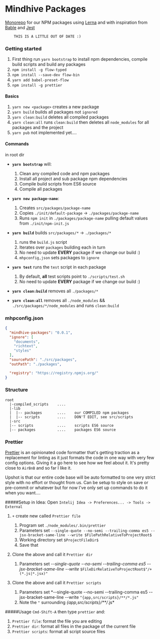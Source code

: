 # Mindhive Packages
[Monorepo](https://github.com/babel/babel/blob/master/doc/design/monorepo.md) 
for our NPM packages using [Lerna](https://github.com/lerna/lerna) and with inspiration 
from [Bable](https://github.com/babel/babel/tree/master/packages) and 
[Jest](https://github.com/facebook/jest/tree/master/packages)

```text
    THIS IS A LITTLE OUT OF DATE :)
```

### Getting started
1. First thing run `yarn bootstrap` to install npm dependencies, compile build scripts and build any packages
1. `npm install -g flow-typed`
1. `npm install --save-dev flow-bin`
1. `yarn add babel-preset-flow`
1. `npm install -g prettier`

#### Basics
1.  `yarn new <package>` creates a new package
1.  `yarn build` builds all packages not `ignored`
1.  `yarn clean:build` deletes all compiled packages
1.  `yarn clean:all` runs `clean:build` then deletes all `node_modules` for all packages and the project
1.  `yarn pub` not implemented yet....
 
#### Commands

in root dir 

* **`yarn bootstrap`** will:

    1. Clean any compiled code and npm packages
    1. Install all project and sub package npm dependencies
    1. Compile build scripts from ES6 source
    1. Compile all packages

* **`yarn new package-name`**:
    1. Creates `src/packages/package-name`
    1. Copies `./init/default-package` -> `./packages/package-name`
    1. Runs `npm init` in `./packages/package-name` pulling default values from `./init/npm-init.js`

* **`yarn build`** builds `src/packages/*` -> `./packages/*`
    1. runs the `build.js` script 
    1. Iterates over `packages` building each in turn
    1. No need to update **EVERY** package if we change our build :)
    1. `mhpconfig,json` sets packages to `ignore`

* **`yarn test`** runs the `test` script in each package
    1. By default, **all** test scripts point to `./scripts/test.sh`
    1. No need to update **EVERY** package if we change our build :)
    
* **`yarn clean:build`** removes all `./packages/*`

* **`yarn clean:all`** removes all `./node_modules` && `./src/packages/*/node_modules` and runs `clean:build`


### mhpconfig.json
```json
{
  "mindhive-packages": "0.0.1",
  "ignore": [
    "documents",
    "richtext",
    "styles"
  ],
  "sourcePath": "./src/packages",
  "outPath": "./packages",

  "registry": "https://registry.npmjs.org/"
}
```
### Structure
```text
root
  |-compiled_scripts    ....        
  |-lib
  |  |-- packages       ....    our COMPILED npm packages
  |  |-- scripts        ....    DON'T EDIT, see src/scripts
  |-src
  |-- scripts           ....    scripts ES6 source
  |-- packages          ....    packages ES6 source

```
### Prettier
[Prettier](https://github.com/prettier/prettier)  is an opinionated code formatter that's getting traction as a replacement for linting as it just formats the code in one way with very few config options. Giving it a go here to see how we feel about it. It's pretty close to ```AirBnB``` and so far I like it. 

Upshot is that our entire code base will be auto formatted to one very strict style with no effort or thought from us. Can be setup to style on save or pre-commit or whatever but for now I've only set up commands to do it when you want....



#####Setup in Idea:
Open ```Intelij Idea -> Preferences... -> Tools -> External```
1. ```+``` create new called ```Prettier file```
    1. Program set ```./node_modules/.bin/prettier```
    1. Parameters set ```--single-quote --no-semi --trailing-comma es5 --jsx-bracket-same-line --write $FilePathRelativeToProjectRoot$```
    1. Working directory set `$ProjectFileDir$`
    1. Save that
    
1. Clone the above and call it ```Prettier dir```
    1. Parameters set *--single-quote --no-semi --trailing-comma es5 --jsx-bracket-same-line --write* ```$FileDirRelativeToProjectRoot$"/+(*.js|*.jsx)"```

1. Clone the above and call it ```Prettier scripts```
    1. Parameters set *--single-quote --no-semi --trailing-comma es5 --jsx-bracket-same-line --write ```"{app,src/scripts}/**/*.js"```
    1. Note the ```"``` surrounding *{app,src/scripts}/**/*.js* 

#####Usage
```Cmd-Shift-A```  then type ```prettier``` and:
 1. ```Prettier file```: format the file you are editing
 1. ```Prettier dir```: format all files in the package of the current file
 1. ```Prettier scripts```: format all script source files